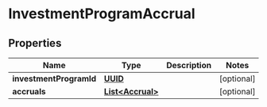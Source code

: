 
# InvestmentProgramAccrual

## Properties
Name | Type | Description | Notes
------------ | ------------- | ------------- | -------------
**investmentProgramId** | [**UUID**](UUID.md) |  |  [optional]
**accruals** | [**List&lt;Accrual&gt;**](Accrual.md) |  |  [optional]



